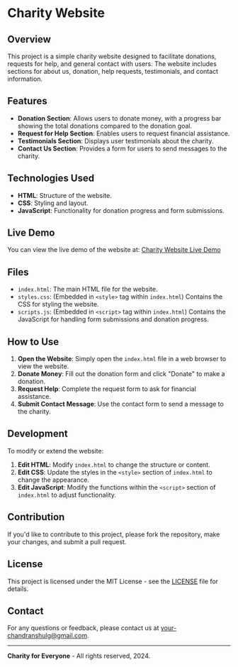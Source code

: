 # Charity Website

## Overview

This project is a simple charity website designed to facilitate donations, requests for help, and general contact with users. The website includes sections for about us, donation, help requests, testimonials, and contact information.

## Features

- **Donation Section**: Allows users to donate money, with a progress bar showing the total donations compared to the donation goal.
- **Request for Help Section**: Enables users to request financial assistance.
- **Testimonials Section**: Displays user testimonials about the charity.
- **Contact Us Section**: Provides a form for users to send messages to the charity.

## Technologies Used

- **HTML**: Structure of the website.
- **CSS**: Styling and layout.
- **JavaScript**: Functionality for donation progress and form submissions.

## Live Demo

You can view the live demo of the website at: [Charity Website Live Demo](https://chandranshulg.github.io/charity-website/)

## Files

- `index.html`: The main HTML file for the website.
- `styles.css`: (Embedded in `<style>` tag within `index.html`) Contains the CSS for styling the website.
- `scripts.js`: (Embedded in `<script>` tag within `index.html`) Contains the JavaScript for handling form submissions and donation progress.

## How to Use

1. **Open the Website**: Simply open the `index.html` file in a web browser to view the website.
2. **Donate Money**: Fill out the donation form and click "Donate" to make a donation.
3. **Request Help**: Complete the request form to ask for financial assistance.
4. **Submit Contact Message**: Use the contact form to send a message to the charity.

## Development

To modify or extend the website:

1. **Edit HTML**: Modify `index.html` to change the structure or content.
2. **Edit CSS**: Update the styles in the `<style>` section of `index.html` to change the appearance.
3. **Edit JavaScript**: Modify the functions within the `<script>` section of `index.html` to adjust functionality.

## Contribution

If you'd like to contribute to this project, please fork the repository, make your changes, and submit a pull request.

## License

This project is licensed under the MIT License - see the [LICENSE](LICENSE) file for details.

## Contact

For any questions or feedback, please contact us at [your-chandranshulg@gmail.com](mailto:chandranshulg@gmail.com).

---

**Charity for Everyone** - All rights reserved, 2024.
